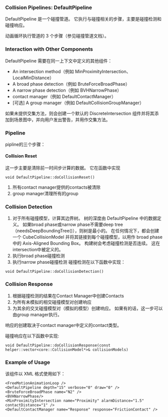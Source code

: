 ### Collision Pipelines: DefaultPipeline ###

DefaultPipeline 是一个碰撞管道。 它执行与碰撞相关的步骤，主要是碰撞检测和碰撞响应。

动画循环执行管道的 3 个步骤（参见碰撞管道文档）。

### Interaction with Other Components ###

DefaultPipeline 需要在同一上下文中定义的其他组件：
 - An intersection method（例如 MinProximityIntersection、LocalMinDistance）
 - A broad phase detection（例如 BruteForceBroadPhase）
 - A narrow phase detection（例如 BVHNarrowPhase）
 - contact manager（例如 DefaultContactManager）
 - [可选] A group manager（例如 DefaultCollisionGroupManager）
 
如果未提供交集方法，则会创建一个默认的 DiscreteIntersection 组件并将其添加到场景图中，并向用户发出警告，并用作交集方法。

### Pipeline ###
pipline的三个步骤：

#### Collision Reset ####
这一步主要是清除前一时间步计算的数据。 它在函数中实现
````
void DefaultPipeline::doCollisionReset()
````
1. 所有contact manager提供的contacts被清除
2. group manager清理所有的group

### Collision Detection ###
1. 对于所有碰撞模型，计算其边界树。 树的深度由 DefaultPipeline 中的数据定义。 如果broad phase或narrow phase不需要deep tree（needsDeepBoundingTree()），则树是最小的。 在任何情况下，都会创建一个 CubeCollisionModel 并将其链接到每个碰撞模型，以用作 broad phase 中的 Axis-Aligned Bounding Box。 构建树会考虑碰撞检测是否连续。 这在intersection中被定义的。
2. 执行broad phase碰撞检测
3. 执行narrow phase碰撞检测
碰撞检测在以下函数中实现：
````
void DefaultPipeline::doCollisionDetection()
````

### Collision Response ###
1. 根据碰撞检测的结果在Contact Manager中创建Contacts
2. 为所有未模拟的相交碰撞模型对创建响应
3. 为其余的交叉碰撞模型对（模拟的模型）创建响应。 如果有的话，这一步可以由group manager执行。

响应的创建取决于contact manager中定义的contact类型。

碰撞响应在以下函数中实现:
````
void DefaultPipeline::doCollisionResponse(const helper::vector<core::CollisionModel*>& collisionModels)
````

### Example of Usage ###
该组件以 XML 格式使用如下：
````
<FreeMotionAnimationLoop />
<DefaultPipeline depth="15" verbose="0" draw="0" />
<BruteForceBroadPhase name="N2" />
<BVHNarrowPhase/>
<MinProximityIntersection name="Proximity" alarmDistance="1.5" contactDistance="1" />
<DefaultContactManager name="Response" response="FrictionContact" />
````
